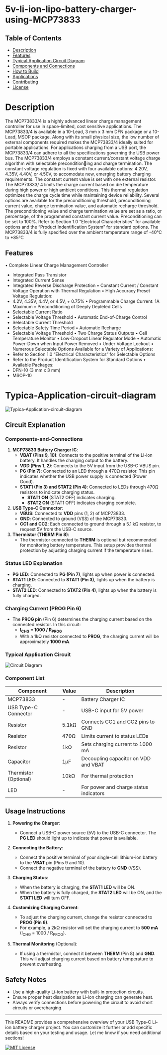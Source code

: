 
# 5v-li-ion-lipo-battery-charger-using-MCP73833

## Table of Contents
- [Description](#Description)
- [Features](#Features)
- [Typical Application Circuit Diagram](#Typica-Application-circuit-diagram)
- [Components and Connections](#Components-and-Connections)
- [How to Build](#how-to-build)
- [Applications](#applications)
- [Contributing](#contributing)
- [License](#license)


# Description

The MCP73833/4 is a highly advanced linear charge
management controller for use in space-limited, cost
sensitive applications. The MCP73833/4 is available in
a 10-Lead, 3 mm x 3 mm DFN package or a 10-Lead,
MSOP package. Along with its small physical size, the
low number of external components required makes
the MCP73833/4 ideally suited for portable
applications. For applications charging from a USB
port, the MCP73833/4 can adhere to all the
specifications governing the USB power bus.
The MCP73833/4 employs a constant current/constant
voltage charge algorithm with selectable preconditioning and charge termination. The constant voltage
regulation is fixed with four available options: 4.20V,
4.35V, 4.40V, or 4.50V, to accomodate new, emerging
battery charging requirements. The constant current
value is set with one external resistor. The MCP73833/
4 limits the charge current based on die temperature
during high power or high ambient conditions. This
thermal regulation optimizes the charge cycle time
while maintaining device reliability.
Several options are available for the preconditioning
threshold, preconditioning current value, charge
termination value, and automatic recharge threshold.
The preconditioning value and charge termination
value are set as a ratio, or percentage, of the
programmed constant current value. Preconditioning
can be set to 100%. Refer to Section 1.0 “Electrical
Characteristics” for available options and the
“Product Indentification System” for standard
options.
The MCP73833/4 is fully specified over the ambient
temperature range of -40°C to +85°C



## Features

• Complete Linear Charge Management Controller
- Integrated Pass Transistor
- Integrated Current Sense
- Integrated Reverse Discharge Protection
• Constant Current / Constant Voltage Operation 
with Thermal Regulation
• High Accuracy Preset Voltage Regulation:
- 4.2V, 4.35V, 4.4V, or 4.5V, + 0.75%
• Programmable Charge Current: 1A Maximum
• Preconditioning of Deeply Depleted Cells 
- Selectable Current Ratio
- Selectable Voltage Threshold
• Automatic End-of-Charge Control
- Selectable Current Threshold
- Selectable Safety Time Period
• Automatic Recharge
- Selectable Voltage Threshold
• Two Charge Status Outputs
• Cell Temperature Monitor
• Low-Dropout Linear Regulator Mode
• Automatic Power-Down when Input Power 
Removed
• Under Voltage Lockout
• Numerous Selectable Options Available for a 
Variety of Applications:
- Refer to Section 1.0 “Electrical 
Characteristics” for Selectable Options
- Refer to the Product Identification System for 
Standard Options
• Available Packages:
- DFN-10 (3 mm x 3 mm)
- MSOP-10

# Typica-Application-circuit-diagram
![Typica-Application-circuit-diagram](https://github.com/user-attachments/assets/9d7c4255-e3f1-42b1-ab00-7c44e064a513)

## Circuit Explanation

### Components-and-Connections
1. **MCP73833 Battery Charger IC**:
   - **VBAT (Pins 9, 10)**: Connects to the positive terminal of the Li-ion battery. It handles the charging output to the battery.
   - **VDD (Pins 1, 2)**: Connects to the 5V input from the USB-C VBUS pin.
   - **PG (Pin 7)**: Connected to an LED through a 470Ω resistor. This pin indicates whether the USB power supply is connected (Power Good).
   - **STAT1 (Pin 3) and STAT2 (Pin 4)**: Connected to LEDs through 470Ω resistors to indicate charging status. 
     - **STAT1 ON** (STAT2 OFF) indicates charging.
     - **STAT2 ON** (STAT1 OFF) indicates charging complete.
2. **USB Type-C Connector**:
   - **VBUS**: Connected to **VDD** pins (1, 2) of MCP73833.
   - **GND**: Connected to ground (VSS) of the MCP73833.
   - **CC1 and CC2**: Each connected to ground through a 5.1 kΩ resistor, to request 5V from the USB-C source.
3. **Thermistor (THERM Pin 8)**:
   - The thermistor connected to **THERM** is optional but recommended for monitoring battery temperature. This setup provides thermal protection by adjusting charging current if the temperature rises.

### Status LED Explanation
- **PG LED**: Connected to **PG (Pin 7)**, lights up when power is connected.
- **STAT1 LED**: Connected to **STAT1 (Pin 3)**, lights up when the battery is charging.
- **STAT2 LED**: Connected to **STAT2 (Pin 4)**, lights up when the battery is fully charged.

### Charging Current (PROG Pin 6)
- The **PROG pin** (Pin 6) determines the charging current based on the connected resistor. In this circuit:
  - **I<sub>CHG</sub> = 1000 / R<sub>PROG</sub>**
  - With a 1kΩ resistor connected to **PROG**, the charging current will be approximately **1000 mA**.

### Typical Application Circuit

![Circuit Diagram](link_to_image)  <!-- Insert the circuit image link here -->

### Component List
| Component          | Value   | Description                              |
|--------------------|---------|------------------------------------------|
| MCP73833           | -       | Battery Charger IC                       |
| USB Type-C Connector | -       | USB-C input for 5V power                 |
| Resistor           | 5.1kΩ   | Connects CC1 and CC2 pins to GND         |
| Resistor           | 470Ω    | Limits current to status LEDs            |
| Resistor           | 1kΩ     | Sets charging current to 1000 mA         |
| Capacitor          | 1µF     | Decoupling capacitor on VDD and VBAT     |
| Thermistor (Optional) | 10kΩ | For thermal protection                    |
| LED                | -       | For power and charge status indicators   |

## Usage Instructions

1. **Powering the Charger**:
   - Connect a USB-C power source (5V) to the USB-C connector. The **PG LED** should light up to indicate that power is available.
   
2. **Connecting the Battery**:
   - Connect the positive terminal of your single-cell lithium-ion battery to the **VBAT** pin (Pins 9 and 10).
   - Connect the negative terminal of the battery to **GND** (VSS).

3. **Charging Status**:
   - When the battery is charging, the **STAT1 LED** will be ON.
   - When the battery is fully charged, the **STAT2 LED** will be ON, and the **STAT1 LED** will turn OFF.

4. **Customizing Charging Current**:
   - To adjust the charging current, change the resistor connected to **PROG (Pin 6)**.
   - For example, a 2kΩ resistor will set the charging current to **500 mA** (I<sub>CHG</sub> = 1000 / R<sub>PROG</sub>).

5. **Thermal Monitoring** (Optional):
   - If using a thermistor, connect it between **THERM** (Pin 8) and **GND**. This will adjust charging current based on battery temperature to prevent overheating.

## Safety Notes
- Use a high-quality Li-ion battery with built-in protection circuits.
- Ensure proper heat dissipation as Li-ion charging can generate heat.
- Always verify connections before powering the circuit to avoid short circuits or overcharging.

---

This README provides a comprehensive overview of your USB Type-C Li-ion battery charger project. You can customize it further or add specific details based on your testing and usage. Let me know if you need additional sections!

[![MIT License](https://img.shields.io/badge/License-MIT-green.svg)](https://choosealicense.com/licenses/mit/)

